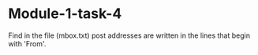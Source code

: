 # Module-1-task-4
Find in the file (mbox.txt) post addresses are written in the lines that begin with 'From'.
